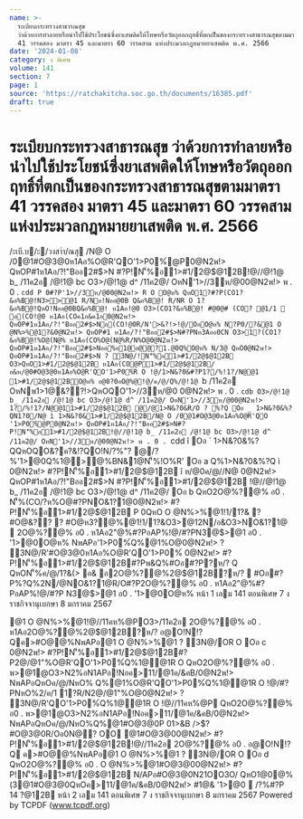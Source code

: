 ```yaml
---
name: >-
  ระเบียบกระทรวงสาธารณสุข
  ว่าด้วยการทำลายหรือนำไปใช้ประโยชน์ซึ่งยาเสพติดให้โทษหรือวัตถุออกฤทธิ์ที่ตกเป็นของกระทรวงสาธารณสุขตามมาตรา
  41 วรรคสอง มาตรา 45 และมาตรา 60 วรรคสาม แห่งประมวลกฎหมายยาเสพติด พ.ศ. 2566
date: '2024-01-08'
category: ง พิเศษ
volume: 141
section: 7
page: 1
source: 'https://ratchakitcha.soc.go.th/documents/16385.pdf'
draft: true
---
```


# ระเบียบกระทรวงสาธารณสุข ว่าด้วยการทำลายหรือนำไปใช้ประโยชน์ซึ่งยาเสพติดให้โทษหรือวัตถุออกฤทธิ์ที่ตกเป็นของกระทรวงสาธารณสุขตามมาตรา 41 วรรคสอง มาตรา 45 และมาตรา 60 วรรคสาม แห่งประมวลกฎหมายยาเสพติด พ.ศ. 2566

/ะเบี.บ/ะ/วงสาำ/ณสุ /N@ O /0@1#O@3@0ห1Aอ%O@R'QO'1>P0%์@P0@N2พ!> QหOP#1ห1Aอ/?!"Bออ2#$>N #?P!N'็%อ1>#1/2@$@12B!@//@!1@ b_ /11ค2อ /@!1@ bc O3>/@!1@ d^ /11ค2@/ OหN'1>//3ห/@00@N2พ!> พ . 0 . `cdd P 0#?P'1>//3ห/@00@N2พ!> R O O@ห% QหO1?#?P(CO1?&อ%B@!N3>>@1 R/Nอ!Nออ@0B Q&อ%B@! R/NR O 1?&อ%B@!QหO!Nออ@0BQ&อ%B@! ห1Aอ!@0 O3>(CO1?&อ%B@! #@0@# (CO? @1/1  อ(CO!@0 ห1Aอ(COค1อ&ค1อ0@N2พ!> QหOP#1ห1Aอ/?!"Bออ2#$>Nอ(CO!@0R/N'>&?!>!@/OอO@ห% N?P0/?&@1 O @N%>%@1?&0@N2พ!> QหOP#1 ห1Aอ/?!"Bออ2#$>N#?PNห3Aออ0CN O3>1?(CO1?&อ%B@!%O@(N@% ห1Aอ(CO%O@(N@%R/N%O@0@N2พ!> QหOP#1ห1Aอ/?!"Bออ2#$>Nออ%อ1@อ@@?1.@0Q%O@ห% N/3@ QหO0@N2พ!> QหOP#1ห1Aอ/?!"Bออ2#$>N ? 3N@/!N'็%อ1>#1/2@$@12B O3>QหO1>#1/2@$@12B ห1Aอ(CO@P1>#1/2@$@12B/อ&ห/@0#O@3@0ห1Aอ%O@R'QO'1>P0%์R O !@/1>N&?0&#?P1?/%!1?/N@@1 1>#1/2@$@12BO@ห% อ@0?0อO@%@!@/ค/@/Q%/@!1@ `b /11ค2อ OหNพ1>1@&??!>QหOQO'1>//3ห/@0 0@N2พ!> พ . 0 . `cdb O3>/@!1@ b_ /11ค2อ /@!1@ bc O3>/@!1@ d^ /11ค2@/ OหN'1>//3ห/@00@N2พ!> 1?/%!1?/N@@11>#1/2@$@12B @/@1>N&?0&R/O ? %?Q Oอ _ 1>N&?0&%?QN1?0/N@ ì 1>N&?0&1>#1/2@$@12B/N@ O /0@1#O@3@0ห1Aอ%O@R'QO '1>P0%์@P0@N2พ!> QหOP#1ห1Aอ/?!"Bออ2#$>N#?P!N'็%อ1>#1/2@$@12B!@//@!1@ b_ /11ค2อ /@!1@ bc O3>/@!1@ d^ /11ค2@/ OหN'1>//3ห/@00@N2พ!> พ . 0 . `cdd î Oอ ` 1>N&?0&%?QQหOQO&?ค?&!?QO!N/?%"? @/?%'1>@0Q%1@>@%BN&1@N'็%!O%R' Oอ a Q%1>N&?0&%?Q ì 0@N2พ!> #?P!N'็%อ1>#1/2@$@12B î ห/@0ค/@//N@ 0@N2พ!> QหOP#1ห1Aอ/?!"Bออ2#$>N #?P!N'็%อ1>#1/2@$@12B !@//@!1@ b_ /11ค2อ /@!1@ bc O3>/@!1@ d^ /11ค2@/ Oอ b QหO2O@%?@% อ0 . N'็%(CO/?ห%O@#?PNO&1?1@0@N2พ!> #?P!N'็%อ1>#1/2@$@12B P 0QหO O @N%>%@1!1/1?& ? #O@&?? ? #O@ห3?@%@1!1/1?&O3>@12N/อ&O3>NO&1?1@  2O@%?@% อ0 . ห1Aอ2"@%#?PอAP%!@/#?PN3@$>@1 อ0 . '1>@0O@ห% NพAPอ'1>P0%์Q%@1%O@0@N2พ!> ? 3N@/R'#O@3@0ห1Aอ%O@R'QO'1>P0%์ 0@N2พ!> #?P!N'็%อ1>#1/2@$@12B#?Pพ&Q%#Oอ#?P?ห/? Q QหON'็%ค/@/1?&(> อ& อ2O@%?@%2@$@12B?ห/?  #Oอ#?P%?Q%2N/@NO&1?1@R/O#?P2O@%?@% อ0 . ห1Aอ2"@%#?PอAP%!@/#?P N3@$>@1 อ0 . '1>@0O@ห% หน้า 1 เลม 141 ตอนพิเศษ 7 ง ราชกิจจานุเบกษา 8 มกราคม 2567

@1 O @N%>%@1!@//11คห%@PO3>/11ค2อ 2O@%?@% อ0 . ห1Aอ2O@%?@%2@$@12B?ห/? อ@O!N!?Qค>#O@@%NพAPอ@1 O @N%>%@1 ? 3N@/OR O Oอ c 0@N2พ!> #?P!N'็%อ1>#1/2@$@12B#?P2@/@1"%O@R'QO'1>P0%์Q%1@@1R O QหO2O@%?@% อ0 . พ>@1@O3>N2%อN1APอ!Nอค>11/@1ค/&คB/0@N2พ!> NพAPอQหOค/@/NหO% Q%@1%O@R'QO'1>P0%์Q%1@@1R O !@/#?PNหO%2/ค/1 1?R/N2@/@1"%O@0@N2พ!> ? 3N@/R'QO'1>P0%์Q%1@@1R O !@//11คห%@P QหO2O@%?@% อ0 . พ>@1@O3>N2%อN1APอ!Nอค>11/@1ค/&คB/0@N2พ!> NพAPอQหOค/@/NหO%Q%@1#O@3@0P 01>&B />$?#O@3@0R/Oอ0N@? OO @1#O@3@00@N2พ!> #?P!N'็%อ1>#1/2@$@12B!@//11ค2อ 2O@%?@% อ0 . อ@O!N!?Q ค>#O@@%NพAPอ@1 O @N%>%@1 ? 3N@/OR O Oอ d QหO2O@%?@% อ0 . O @N%>%@1#O@3@00@N2พ!> #?P!N'็%อ1>#1/2@$@12B N/APอ#O@3@0N21OO3O/ QหO1@0@%(3@1#O@3@0QหOค>11/@1ค/&คB/0@N2พ!> #1@& '1>@0  /?%#?P 14 $?%/@ค/ พ . 0 . `cdd 3%N@% 01?OO/ 1?/%!1?/N@@11>#1/2@$@12B หน้า 2 เลม 141 ตอนพิเศษ 7 ง ราชกิจจานุเบกษา 8 มกราคม 2567 Powered by TCPDF (www.tcpdf.org)
